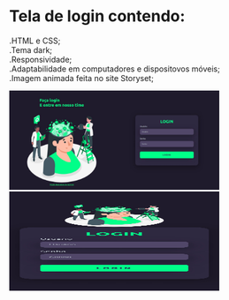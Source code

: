 # Tela de login contendo:

.HTML e CSS;<br>
.Tema dark;<br>
.Responsividade;<br>
.Adaptabilidade em computadores e dispositovos móveis;<br>
.Imagem animada feita no site Storyset;<br>

  <img  height="180em" width="380em" src="https://github.com/BeAndy-cyber/Tela_de_Login-Tema_Dark/blob/main/img/Desktop-tela-de-login-tema-dark.jpg"/>
  <img  height="180em" width="380em" src="https://github.com/BeAndy-cyber/Tela_de_Login-Tema_Dark/blob/main/img/telaLogin(Samsung%20Galaxy%20S8+).jpg"/>



